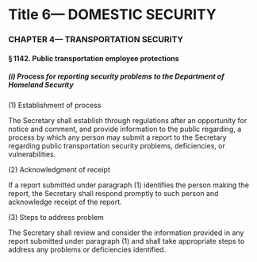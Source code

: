 
# Title 6— DOMESTIC SECURITY
### CHAPTER 4— TRANSPORTATION SECURITY
#### § 1142. Public transportation employee protections
##### (i) Process for reporting security problems to the Department of Homeland Security

(1) Establishment of process

The Secretary shall establish through regulations after an opportunity for notice and comment, and provide information to the public regarding, a process by which any person may submit a report to the Secretary regarding public transportation security problems, deficiencies, or vulnerabilities.

(2) Acknowledgment of receipt

If a report submitted under paragraph (1) identifies the person making the report, the Secretary shall respond promptly to such person and acknowledge receipt of the report.

(3) Steps to address problem

The Secretary shall review and consider the information provided in any report submitted under paragraph (1) and shall take appropriate steps to address any problems or deficiencies identified.
